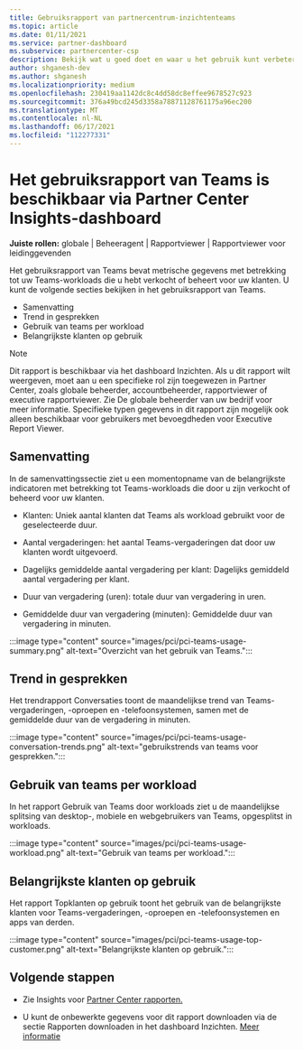 ```yaml
---
title: Gebruiksrapport van partnercentrum-inzichtenteams
ms.topic: article
ms.date: 01/11/2021
ms.service: partner-dashboard
ms.subservice: partnercenter-csp
description: Bekijk wat u goed doet en waar u het gebruik kunt verbeteren van Teams-abonnementen die u voor uw klanten verkoopt of beheert.
author: shganesh-dev
ms.author: shganesh
ms.localizationpriority: medium
ms.openlocfilehash: 230419aa1142dc8c4dd58dc8effee9678527c923
ms.sourcegitcommit: 376a49bcd245d3358a78871128761175a96ec200
ms.translationtype: MT
ms.contentlocale: nl-NL
ms.lasthandoff: 06/17/2021
ms.locfileid: "112277331"
---
```

# <a name="teams-usage-report-available-from-the-partner-center-insights-dashboard"></a>Het gebruiksrapport van Teams is beschikbaar via Partner Center Insights-dashboard

**Juiste rollen:** globale | Beheeragent | Rapportviewer | Rapportviewer voor leidinggevenden

Het gebruiksrapport van Teams bevat metrische gegevens met betrekking tot uw Teams-workloads die u hebt verkocht of beheert voor uw klanten. U kunt de volgende secties bekijken in het gebruiksrapport van Teams.

- Samenvatting
- Trend in gesprekken
- Gebruik van teams per workload
- Belangrijkste klanten op gebruik

 > [!NOTE]
 > Dit rapport is beschikbaar via het dashboard Inzichten. Als u dit rapport wilt weergeven, moet aan u een specifieke rol zijn toegewezen in Partner Center, zoals globale beheerder, accountbeheerder, rapportviewer of executive rapportviewer. Zie De globale beheerder van uw bedrijf voor meer informatie. Specifieke typen gegevens in dit rapport zijn mogelijk ook alleen beschikbaar voor gebruikers met bevoegdheden voor Executive Report Viewer.

## <a name="summary"></a>Samenvatting

In de samenvattingssectie ziet u een momentopname van de belangrijkste indicatoren met betrekking tot Teams-workloads die door u zijn verkocht of beheerd voor uw klanten.  

- Klanten: Uniek aantal klanten dat Teams als workload gebruikt voor de geselecteerde duur.

- Aantal vergaderingen: het aantal Teams-vergaderingen dat door uw klanten wordt uitgevoerd.

- Dagelijks gemiddelde aantal vergadering per klant: Dagelijks gemiddeld aantal vergadering per klant. 

- Duur van vergadering (uren): totale duur van vergadering in uren. 

- Gemiddelde duur van vergadering (minuten): Gemiddelde duur van vergadering in minuten. 

:::image type="content" source="images/pci/pci-teams-usage-summary.png" alt-text="Overzicht van het gebruik van Teams.":::

## <a name="conversations-trend"></a>Trend in gesprekken

Het trendrapport Conversaties toont de maandelijkse trend van Teams-vergaderingen, -oproepen en -telefoonsystemen, samen met de gemiddelde duur van de vergadering in minuten.

:::image type="content" source="images/pci/pci-teams-usage-conversation-trends.png" alt-text="gebruikstrends van teams voor gesprekken.":::

## <a name="teams-usage-by-workloads"></a>Gebruik van teams per workload

In het rapport Gebruik van Teams door workloads ziet u de maandelijkse splitsing van desktop-, mobiele en webgebruikers van Teams, opgesplitst in workloads.

:::image type="content" source="images/pci/pci-teams-usage-workload.png" alt-text="Gebruik van teams per workload.":::

## <a name="top-customers-by-usage"></a>Belangrijkste klanten op gebruik

Het rapport Topklanten op gebruik toont het gebruik van de belangrijkste klanten voor Teams-vergaderingen, -oproepen en -telefoonsystemen en apps van derden.

:::image type="content" source="images/pci/pci-teams-usage-top-customer.png" alt-text="Belangrijkste klanten op gebruik.":::

## <a name="next-steps"></a>Volgende stappen

- Zie Insights voor [Partner Center rapporten.](partner-center-insights.md)

- U kunt de onbewerkte gegevens voor dit rapport downloaden via de sectie Rapporten downloaden in het dashboard Inzichten. [Meer informatie](pci-download-reports.md) 
